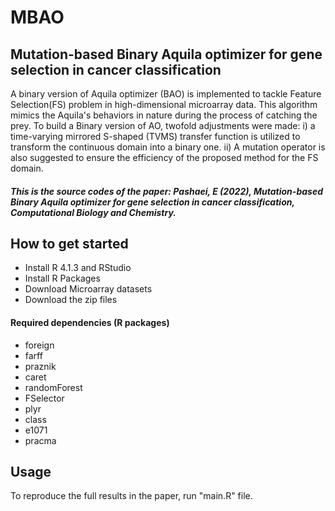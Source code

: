 # MBAO 
## Mutation-based Binary Aquila optimizer for gene selection in cancer classification
 
A binary version of Aquila optimizer (BAO) is implemented to tackle Feature Selection(FS) problem in high-dimensional microarray data. This algorithm mimics the Aquila's behaviors in nature during the process of catching the prey. To build a Binary version of AO, twofold adjustments were made: i) a time-varying mirrored S-shaped (TVMS) transfer function is utilized to transform the continuous domain into a binary one. ii) A mutation operator is also suggested to ensure the efficiency of the proposed method for the FS domain. 

##### This is the source codes of the paper: Pashaei, E (2022), Mutation-based Binary Aquila optimizer for gene selection in cancer classification, Computational Biology and Chemistry. 


## How to get started
- Install R 4.1.3 and RStudio 
- Install R Packages
- Download Microarray datasets
- Download the zip files

#### Required dependencies (R packages)
- foreign
- farff
- praznik
- caret
- randomForest
- FSelector
- plyr
- class
- e1071
- pracma

## Usage
To reproduce the full results in the paper, run "main.R" file. 
